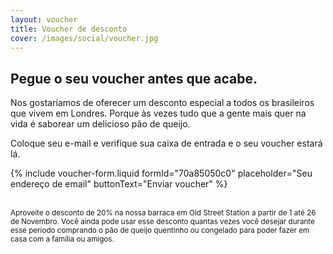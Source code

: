 ```yaml
---
layout: voucher
title: Voucher de desconto
cover: /images/social/voucher.jpg
---
```


## Pegue o seu voucher antes que acabe.

Nos gostaríamos de oferecer um desconto especial a todos os brasileiros que vivem em Londres. Porque às vezes tudo que a gente mais quer na vida é saborear um delicioso pão de queijo.

Coloque seu e-mail e verifique sua caixa de entrada e o seu voucher estará lá.

{% include voucher-form.liquid formId="70a85050c0" placeholder="Seu endereço de email" buttonText="Enviar voucher" %}

<br>
<small class="faded">Aproveite o desconto de  20% na nossa barraca em Old Street Station a partir de 1 até 26 de Novembro.  Você ainda pode usar esse desconto quantas vezes você desejar durante esse periodo comprando o pão de queijo quentinho  ou congelado para poder fazer em casa com a família ou amigos. </small>
